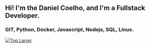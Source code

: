 
## Hi! I'm the Daniel Coelho, and I'm a Fullstack Developer.
### GIT, Python, Docker, Javascript, Nodejs, SQL, Linux.


[![Top Langs](https://github-readme-stats.vercel.app/api/top-langs/?username=olordecoelho&theme=dark)](https://github.com/anuraghazra/github-readme-stats)
